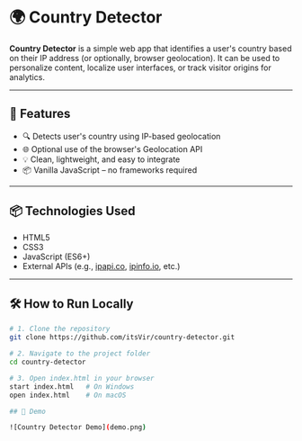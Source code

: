 # 🌍 Country Detector

**Country Detector** is a simple web app that identifies a user's country based on their IP address (or optionally, browser geolocation). It can be used to personalize content, localize user interfaces, or track visitor origins for analytics.

---

## 🚀 Features

- 🔍 Detects user's country using IP-based geolocation
- 🌐 Optional use of the browser's Geolocation API
- 💡 Clean, lightweight, and easy to integrate
- 📦 Vanilla JavaScript – no frameworks required

---

## 📦 Technologies Used

- HTML5
- CSS3
- JavaScript (ES6+)
- External APIs (e.g., [ipapi.co](https://ipapi.co), [ipinfo.io](https://ipinfo.io), etc.)

---

## 🛠️ How to Run Locally

```bash
# 1. Clone the repository
git clone https://github.com/itsVir/country-detector.git

# 2. Navigate to the project folder
cd country-detector

# 3. Open index.html in your browser
start index.html   # On Windows
open index.html    # On macOS

## 📸 Demo

![Country Detector Demo](demo.png)

